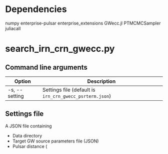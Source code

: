 # Dependencies
numpy
enterprise-pulsar
enterprise_extensions
GWecc.jl
PTMCMCSampler
juliacall

# search_irn_crn_gwecc.py

## Command line arguments

| Option         | Description                                             |
|----------------|---------------------------------------------------------|
| -s, --setting  | Settings file (default is `irn_crn_gwecc_psrterm.json`) | 

## Settings file
A JSON file containing
- Data directory
- Target GW source parameters file (JSON)
- Pulsar distance (
